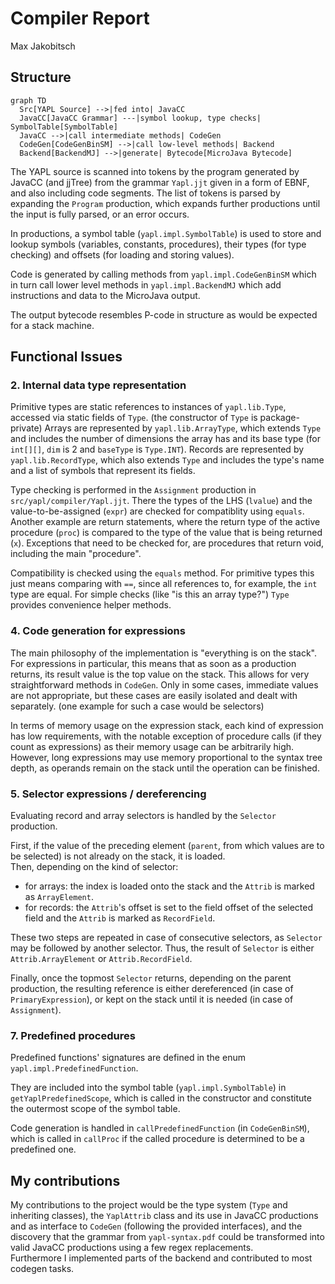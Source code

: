 # Compiler Report
Max Jakobitsch

## Structure

```mermaid
graph TD
  Src[YAPL Source] -->|fed into| JavaCC
  JavaCC[JavaCC Grammar] ---|symbol lookup, type checks| SymbolTable[SymbolTable]
  JavaCC -->|call intermediate methods| CodeGen
  CodeGen[CodeGenBinSM] -->|call low-level methods| Backend
  Backend[BackendMJ] -->|generate| Bytecode[MicroJava Bytecode]
```

The YAPL source is scanned into tokens by the program generated by JavaCC (and jjTree)
from the grammar `Yapl.jjt` given in a form of EBNF, and also including code segments.
The list of tokens is parsed by expanding the `Program` production,
which expands further productions until the input is fully parsed,
or an error occurs.

In productions, a symbol table (`yapl.impl.SymbolTable`) is used to store
and lookup symbols (variables, constants, procedures), their types (for type checking)
and offsets (for loading and storing values).

Code is generated by calling methods from `yapl.impl.CodeGenBinSM`
which in turn call lower level methods in `yapl.impl.BackendMJ`
which add instructions and data to the MicroJava output.

The output bytecode resembles P-code in structure as would be expected for a stack machine.

<div class="page"/>

## Functional Issues

### 2. Internal data type representation

Primitive types are static references to instances of `yapl.lib.Type`,
accessed via static fields of `Type`.
(the constructor of `Type` is package-private)
Arrays are represented by `yapl.lib.ArrayType`, which extends `Type`
and includes the number of dimensions the array has and its base type
(for `int[][]`, `dim` is 2 and `baseType` is `Type.INT`).
Records are represented by `yapl.lib.RecordType`, which also extends `Type`
and includes the type's name and a list of symbols that represent its fields.

Type checking is performed in the `Assignment` production in `src/yapl/compiler/Yapl.jjt`.
There the types of the LHS (`lvalue`) and the value-to-be-assigned (`expr`)
are checked for compatiblity using `equals`.
Another example are return statements,
where the return type of the active procedure (`proc`) is compared to
the type of the value that is being returned (`x`).
Exceptions that need to be checked for, are procedures that return void,
including the main "procedure".

Compatibility is checked using the `equals` method.
For primitive types this just means comparing with `==`,
since all references to, for example, the `int` type are equal.
For simple checks (like "is this an array type?")
`Type` provides convenience helper methods.

### 4. Code generation for expressions

The main philosophy of the implementation is "everything is on the stack".
For expressions in particular, this means that as soon as a production returns,
its result value is the top value on the stack.
This allows for very straightforward methods in `CodeGen`.
Only in some cases, immediate values are not appropriate,
but these cases are easily isolated and dealt with separately.
(one example for such a case would be selectors)

In terms of memory usage on the expression stack,
each kind of expression has low requirements,
with the notable exception of procedure calls
(if they count as expressions)
as their memory usage can be arbitrarily high.
However, long expressions may use memory proportional
to the syntax tree depth, as operands remain on the stack
until the operation can be finished.

### 5. Selector expressions / dereferencing

Evaluating record and array selectors is handled by the `Selector` production.

First, if the value of the preceding element
(`parent`, from which values are to be selected)
is not already on the stack, it is loaded.  
Then, depending on the kind of selector:

- for arrays: the index is loaded onto the stack
  and the `Attrib` is marked as `ArrayElement`.
- for records: the `Attrib`'s offset is set to the
  field offset of the selected field and
  the `Attrib` is marked as `RecordField`.

These two steps are repeated in case of consecutive selectors,
as `Selector` may be followed by another selector.
Thus, the result of `Selector` is either `Attrib.ArrayElement` or `Attrib.RecordField`.

Finally, once the topmost `Selector` returns, depending on the parent production,
the resulting reference is either dereferenced (in case of `PrimaryExpression`),
or kept on the stack until it is needed (in case of `Assignment`).

### 7. Predefined procedures

Predefined functions' signatures are defined in the enum `yapl.impl.PredefinedFunction`.

They are included into the symbol table (`yapl.impl.SymbolTable`)
in `getYaplPredefinedScope`, which is called in the constructor
and constitute the outermost scope of the symbol table.

Code generation is handled in `callPredefinedFunction` (in `CodeGenBinSM`),
which is called in `callProc` if the called procedure is determined
to be a predefined one.

## My contributions

My contributions to the project would be the type system (`Type` and inheriting classes),
the `YaplAttrib` class and its use in JavaCC productions
and as interface to `CodeGen` (following the provided interfaces),
and the discovery that the grammar from `yapl-syntax.pdf` could be
transformed into valid JavaCC productions using a few regex replacements.  
Furthermore I implemented parts of the backend
and contributed to most codegen tasks.
